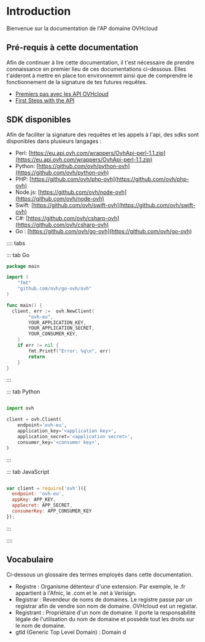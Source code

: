 # Introduction

Bienvenue sur la documentation de l'AP domaine OVHcloud

## Pré-requis à cette documentation

Afin de continuer à lire cette documentation, il t'est nécessaire de prendre connaissance en premier lieu de ces documentations ci-dessous. Elles t'aideront à mettre en place ton environnemnt ainsi que de comprendre le fonctionnement de la signature de tes futures requêtes.

- [Premiers pas avec les API OVHcloud](https://docs.ovh.com/fr/api/api-premiers-pas/)
- [First Steps with the API](https://docs.ovh.com/gb/en/customer/first-steps-with-ovh-api/)


## SDK disponibles


Afin de faciliter la signature des requêtes et les appels à l'api, des sdks sont disponibles dans plusieurs langages :

- Perl: [https://eu.api.ovh.com/wrappers/OvhApi-perl-1.1.zip](https://eu.api.ovh.com/wrappers/OvhApi-perl-1.1.zip)
- Python: [https://github.com/ovh/python-ovh](https://github.com/ovh/python-ovh)
- PHP: [https://github.com/ovh/php-ovh](https://github.com/ovh/php-ovh)
- Node.js: [https://github.com/ovh/node-ovh](https://github.com/ovh/node-ovh)
- Swift: [https://github.com/ovh/swift-ovh](https://github.com/ovh/swift-ovh)
- C#: [https://github.com/ovh/csharp-ovh](https://github.com/ovh/csharp-ovh)
- Go : [https://github.com/ovh/go-ovh](https://github.com/ovh/go-ovh)


:::: tabs

::: tab Go
```go
package main

import (
	"fmt"
	"github.com/ovh/go-ovh/ovh"
)

func main() {
  client, err :=  ovh.NewClient(
		"ovh-eu",
		YOUR_APPLICATION_KEY,
		YOUR_APPLICATION_SECRET,
		YOUR_CONSUMER_KEY,
	)
	if err != nil {
		fmt.Printf("Error: %q\n", err)
		return
	}
}
```
:::


::: tab Python
```python

import ovh

client = ovh.Client(
    endpoint='ovh-eu',
    application_key='<application key>',
    application_secret='<application secret>',
    consumer_key='<consumer key>',
)
```
:::

::: tab JavaScript
```javascript

var client = require('ovh')({
  endpoint: 'ovh-eu',
  appKey: APP_KEY,
  appSecret: APP_SECRET,
  consumerKey: APP_CONSUMER_KEY
});

```
:::

::::


## Vocabulaire

Ci-dessous un glossaire des termes employés dans cette documentation.

- Registre : Organisme détenteur d'une extension. Par exemple, le .fr appartient à l'Afnic, le .com et le .net à Verisign.
- Registrar : Revendeur de noms de domaines. Le registre passe par un registrar afin de vendre son nom de domaine. OVHcloud est un registar.
- Registrant : Propriétaire d'un nom de domaine. Il porte la responsabilité légale de l'utilisation du nom de domaine et possède tout les droits sur le nom de domaine.
- gtld (Generic Top Level Domain) : Domain d
